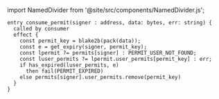 import NamedDivider from '@site/src/components/NamedDivider.js';

<NamedDivider title="Code" width="1.5"/>

```archetype
entry consume_permit(signer : address, data: bytes, err: string) {
  called by consumer
  effect {
    const permit_key = blake2b(pack(data));
    const e = get_expiry(signer, permit_key);
    const lpermit ?= permits[signer] : PERMIT_USER_NOT_FOUND;
    const luser_permits ?= lpermit.user_permits[permit_key] : err;
    if has_expired(luser_permits, e)
      then fail(PERMIT_EXPIRED)
    else permits[signer].user_permits.remove(permit_key)
  }
}
```